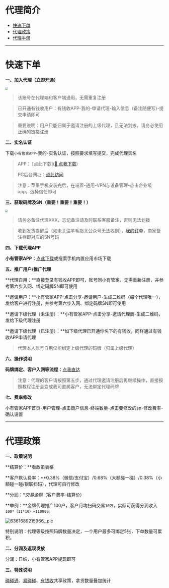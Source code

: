 # 代理简介

- [快速下单](#快速下单)
- [代理政策](#代理政策)
- [代理手册](#代理手册)

---



# 快速下单

**一、加入代理（立即开通）**

[<img src="https://cos.zjkmkj.com/media/2024/08/20/3633a5d8bd471ce2e9f3987400e361b8-2.webp" style="zoom:50%;" />](https://html.xiaoyoukeeper.com/register?avar_phone=18969764555&type=2)

> 该账号在代理端和客户端通用，无需重复注册

> 已开通有钱收用户：有钱收APP-我的-申请代理-输入信息（备注随便写)-提交申请即可

> 重要说明：用户只能归属于邀请注册的上级代理，且无法划拨，请务必使用正确的链接注册



**二、实名认证**

下载`小有管家APP`-我的-实名认证，按照要求填写提交，完成代理实名

> APP： [点此下载]([:link: 点我下载](https://xgj.xiaoyoukeeper.com/download/dist/index.html?version=1.0.8))
>
> PC后台网址：[点此访问](http://www.xiaoyoukeeper.com/)

> 注意：苹果手机安装完后，在设置-通用-VPN与设备管理-点击企业级app，选择信任即可

**三、获取码牌及SN（重要！重要！重要！）**

[<img src="https://cos.zjkmkj.com/media/2024/08/20/10419c640cca4ca4b62b35531eb8b429-2.webp" style="zoom:50%;" />](http://kmshop.zjkmkj.com/pages/goods_details/index?id=43)

> 请务必备注代理XXX，忘记备注请及时联系客服备注，否则无法划拨

> 收到发货提醒后（如未关注羊毛指北公众号无法收到），[我的订单](http://kmshop.zjkmkj.com/pages/users/order_list/index)，商家备注栏即对应的SN号码

**四、下载代理APP**

**小有管家APP：**[点此下载](https://xgj.xiaoyoukeeper.com/uploads/dist/index.html)或搜索手机内置应用市场下载

**五、推广用户/推广代理**

**代理自用：**直接登录有钱收APP即可，账号同小有管家，无需重新注册，并参考第六步入网、绑定码牌SN即可使用

**邀请用户：**小有管家APP-点击分享-邀请用户-生成二维码（每个代理唯一），发给客户进行注册，并参考第六步入网、绑定码牌SN即可使用

**邀请下级代理（未注册）：**小有管家APP-点击分享-邀请代理商-生成二维码，发给下级代理注册

**邀请下级代理（已注册）：**如下级代理已开通你名下的有钱收，同样通过有钱收APP申请代理

> 代理本人账号自用仅能绑定上级代理的码牌（归属上级代理）

**六、操作说明**

**码牌绑定、客户入网等流程：**[点我直达](tool/yqs.md)

> 注意：代理的客户请按照第五步，通过代理邀请注册后再继续操作，直接按照教程注册会变成我司直属客户，无法绑定代理码牌

**七、费率修改**

小有管家APP首页-用户管理-点击商户信息-终端数量-点击要修改的sn-修改费率-确认设置

------

# 代理政策

**一、政策说明**

**结算价：**看政策表格

**客户默认费率：**0.38%（微信/支付宝）/0.68%（大额碰一碰）/0.38%（小额碰一碰/银联扫码），代理可自行修改

**分润：**交易金额*（客户费率-结算价）

**举例：**金牌代理推广100户，客户月均扫码交易`10万`，实际可获得分润收入`100*（11*10）=11000元`

![6361689215966_.pic](https://cos.zjkmkj.com/media/2024/08/20/7cccfa3cc0dc9efe3cc8628ed708c334-2.webp)

特别说明：代理等级按照码牌数量决定，一个用户最多可绑定5张，下单数量可累积。

**二、分润及返现发放**

分润：日结，小有管家APP提现即可

**三、特殊说明**

[碰碰通](tool/ppt.md)、[易碰碰](tool/ypp.md)、[有钱收](tool/yqs.md)共享政策，拿货数量叠加统计